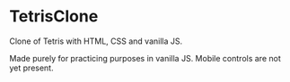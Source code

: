 # TetrisClone
Clone of Tetris with HTML, CSS and vanilla JS.

Made purely for practicing purposes in vanilla JS.
Mobile controls are not yet present.

